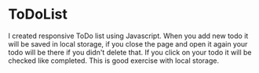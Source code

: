# ToDoList
I created responsive ToDo list using Javascript. When you add new todo it will be saved in local storage, if you close the page and open it again your todo will be there if you didn't delete that. If you click on your todo it will be checked like completed. This is good exercise with local storage.
